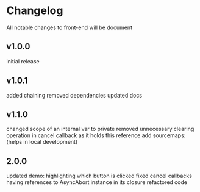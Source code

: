 # Changelog

All notable changes to front-end will be document

## v1.0.0

initial release

## v1.0.1

added chaining
removed dependencies
updated docs

## v1.1.0

changed scope of an internal var to private
removed unnecessary clearing operation in cancel callback as it holds this reference
add sourcemaps: (helps in local development)
## 2.0.0

updated demo: highlighting which button is clicked
fixed cancel callbacks having references to AsyncAbort instance in its closure
refactored code




